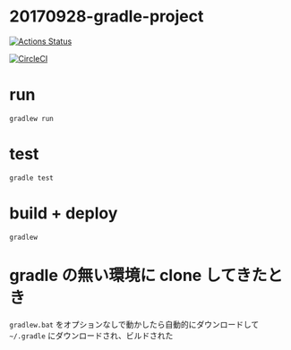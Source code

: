 # 20170928-gradle-project
[![Actions Status](https://github.com/mass10/20170928-gradle-project/workflows/Java%20CI/badge.svg)](https://github.com/mass10/20170928-gradle-project/actions)

[![CircleCI](https://circleci.com/gh/mass10/20170928-gradle-project/tree/master.svg?style=svg)](https://circleci.com/gh/mass10/20170928-gradle-project/tree/master)

# run

```
gradlew run
```

# test

```
gradle test
```

# build + deploy

```
gradlew
```

# gradle の無い環境に clone してきたとき

`gradlew.bat` をオプションなしで動かしたら自動的にダウンロードして `~/.gradle` にダウンロードされ、ビルドされた


